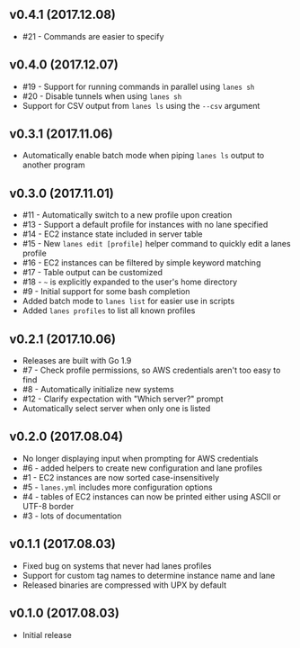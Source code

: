 ## v0.4.1 (2017.12.08)

* #21 - Commands are easier to specify

## v0.4.0 (2017.12.07)

* #19 - Support for running commands in parallel using `lanes sh`
* #20 - Disable tunnels when using `lanes sh`
* Support for CSV output from `lanes ls` using the `--csv` argument

## v0.3.1 (2017.11.06)

* Automatically enable batch mode when piping `lanes ls` output to another
  program

## v0.3.0 (2017.11.01)

* #11 - Automatically switch to a new profile upon creation
* #13 - Support a default profile for instances with no lane specified
* #14 - EC2 instance state included in server table
* #15 - New `lanes edit [profile]` helper command to quickly edit a lanes profile
* #16 - EC2 instances can be filtered by simple keyword matching
* #17 - Table output can be customized
* #18 - `~` is explicitly expanded to the user's home directory
* #9 - Initial support for some bash completion
* Added batch mode to `lanes list` for easier use in scripts
* Added `lanes profiles` to list all known profiles

## v0.2.1 (2017.10.06)

* Releases are built with Go 1.9
* #7 - Check profile permissions, so AWS credentials aren't too easy to find
* #8 - Automatically initialize new systems
* #12 - Clarify expectation with "Which server?" prompt
* Automatically select server when only one is listed

## v0.2.0 (2017.08.04)

* No longer displaying input when prompting for AWS credentials
* #6 - added helpers to create new configuration and lane profiles
* #1 - EC2 instances are now sorted case-insensitively
* #5 - ``lanes.yml`` includes more configuration options
* #4 - tables of EC2 instances can now be printed either using ASCII or UTF-8 border
* #3 - lots of documentation

## v0.1.1 (2017.08.03)

* Fixed bug on systems that never had lanes profiles
* Support for custom tag names to determine instance name and lane
* Released binaries are compressed with UPX by default

## v0.1.0 (2017.08.03)

* Initial release
